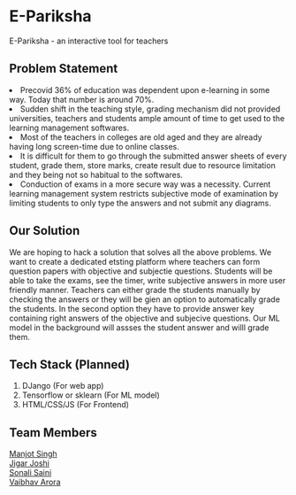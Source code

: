 # E-Pariksha
E-Pariksha - an interactive tool for teachers
<br>

## Problem Statement
<li>Precovid 36% of education was dependent upon e-learning in some way. Today that number is around 70%.

<li>Sudden shift in the teaching style, grading mechanism did not provided universities, teachers and students ample amount of time to get used to the learning management softwares.

<li>Most of the teachers in colleges are old aged and they are already having long screen-time due to online classes.

<li>It is difficult for them to go through the submitted answer sheets of every student, grade them, store marks, create result due to resource limitation and they being not so habitual to the softwares.

<li>Conduction of exams in a more secure way was a necessity. Current learning management system restricts subjective mode of examination by limiting students to only type the answers and not submit any diagrams.



## Our Solution

We are hoping to hack a solution that solves all the above problems. We want to create a dedicated etsting platform where teachers can form question papers with objective and subjectie questions. Students will be able to take the exams, see the timer, write subjective answers in more user friendly manner. Teachers can either grade the students manually by checking the answers or they will be gien an option to automatically grade the students. In the second option they have to provide answer key containing right answers of the objective and subjecive questions. Our ML model in the background will assses the student answer and willl grade them.

## Tech Stack (Planned)
1)   DJango (For web app)
2)   Tensorflow or sklearn (For ML model)
3)   HTML/CSS/JS (For Frontend)


## Team Members
<a href = "https://github.com/manjotsinghbagha/">Manjot Singh <br>
<a href = "https://github.com/JigarJoshi04/">Jigar Joshi <br>
<a href = "https://github.com/sonali681/">Sonali Saini <br>
<a href = "https://github.com/vaibhavarora102/">Vaibhav Arora <br>
